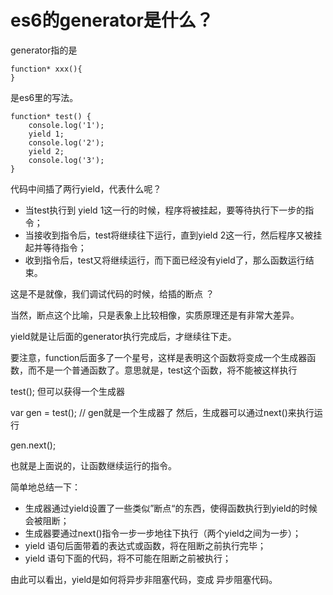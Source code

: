 # es6的generator是什么？

generator指的是

```
function* xxx(){
} 
```
是es6里的写法。

```
function* test() {
    console.log('1');
    yield 1;
    console.log('2');
    yield 2;
    console.log('3');
}
```


代码中间插了两行yield，代表什么呢？

- 当test执行到 yield 1这一行的时候，程序将被挂起，要等待执行下一步的指令；
- 当接收到指令后，test将继续往下运行，直到yield 2这一行，然后程序又被挂起并等待指令；
- 收到指令后，test又将继续运行，而下面已经没有yield了，那么函数运行结束。

这是不是就像，我们调试代码的时候，给插的断点 ？

当然，断点这个比喻，只是表象上比较相像，实质原理还是有非常大差异。


yield就是让后面的generator执行完成后，才继续往下走。


要注意，function后面多了一个星号，这样是表明这个函数将变成一个生成器函数，而不是一个普通函数了。意思就是，test这个函数，将不能被这样执行

test();
但可以获得一个生成器

var gen = test();  // gen就是一个生成器了
然后，生成器可以通过next()来执行运行

gen.next();

也就是上面说的，让函数继续运行的指令。

简单地总结一下：

- 生成器通过yield设置了一些类似”断点“的东西，使得函数执行到yield的时候会被阻断；
- 生成器要通过next()指令一步一步地往下执行（两个yield之间为一步）；
- yield 语句后面带着的表达式或函数，将在阻断之前执行完毕；
- yield 语句下面的代码，将不可能在阻断之前被执行；

由此可以看出，yield是如何将异步非阻塞代码，变成 异步阻塞代码。
